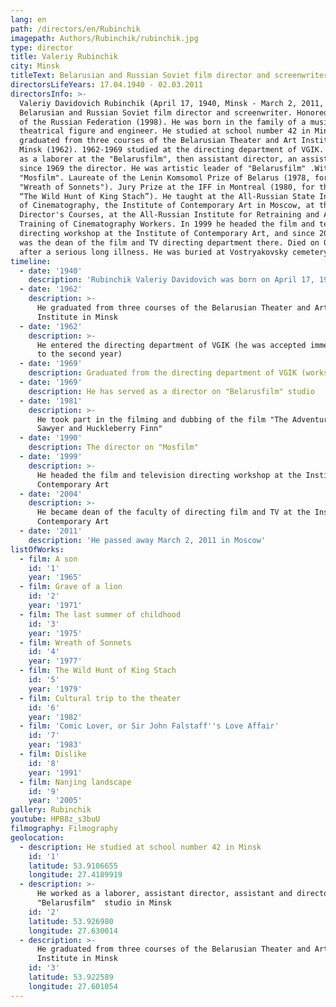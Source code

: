 ```yaml
---
lang: en
path: /directors/en/Rubinchik
imagepath: Authors/Rubinchik/rubinchik.jpg
type: director
title: Valeriy Rubinchik
city: Minsk
titleText: Belarusian and Russian Soviet film director and screenwriter
directorsLifeYears: 17.04.1940 - 02.03.2011
directorsInfo: >-
  Valeriy Davidovich Rubinchik (April 17, 1940, Minsk - March 2, 2011, Moscow) -
  Belarusian and Russian Soviet film director and screenwriter. Honored Artist
  of the Russian Federation (1998). He was born in the family of a musical,
  theatrical figure and engineer. He studied at school number 42 in Minsk. He
  graduated from three courses of the Belarusian Theater and Art Institute in
  Minsk (1962). 1962-1969 studied at the directing department of VGIK. He worked
  as a laborer at the "Belarusfilm", then assistant director, an assistant, and
  since 1969 the director. He was artistic leader of "Belarusfilm" .With 1990 -
  "Mosfilm". Laureate of the Lenin Komsomol Prize of Belarus (1978, for the film
  "Wreath of Sonnets"). Jury Prize at the IFF in Montreal (1980, for the film
  “The Wild Hunt of King Stach”). He taught at the All-Russian State Institute
  of Cinematography, the Institute of Contemporary Art in Moscow, at the Higher
  Director's Courses, at the All-Russian Institute for Retraining and Advanced
  Training of Cinematography Workers. In 1999 he headed the film and television
  directing workshop at the Institute of Contemporary Art, and since 2004, he
  was the dean of the film and TV directing department there. Died on 03.03.2011
  after a serious long illness. He was buried at Vostryakovsky cemetery.
timeline:
  - date: '1940'
    description: 'Rubinchik Valeriy Davidovich was born on April 17, 1940 in Minsk'
  - date: '1962'
    description: >-
      He graduated from three courses of the Belarusian Theater and Art
      Institute in Minsk
  - date: '1962'
    description: >-
      He entered the directing department of VGIK (he was accepted immediately
      to the second year)
  - date: '1969'
    description: Graduated from the directing department of VGIK (workshop of Jacob Segel)
  - date: '1969'
    description: He has served as a director on "Belarusfilm" studio
  - date: '1981'
    description: >-
      He took part in the filming and dubbing of the film "The Adventures of Tom
      Sawyer and Huckleberry Finn"
  - date: '1990'
    description: The director on "Mosfilm"
  - date: '1999'
    description: >-
      He headed the film and television directing workshop at the Institute of
      Contemporary Art
  - date: '2004'
    description: >-
      He became dean of the faculty of directing film and TV at the Institute of
      Contemporary Art
  - date: '2011'
    description: 'He passed away March 2, 2011 in Moscow'
listOfWorks:
  - film: A son
    id: '1'
    year: '1965'
  - film: Grave of a lion
    id: '2'
    year: '1971'
  - film: The last summer of childhood
    id: '3'
    year: '1975'
  - film: Wreath of Sonnets
    id: '4'
    year: '1977'
  - film: The Wild Hunt of King Stach
    id: '5'
    year: '1979'
  - film: Cultural trip to the theater
    id: '6'
    year: '1982'
  - film: 'Comic Lover, or Sir John Falstaff''s Love Affair'
    id: '7'
    year: '1983'
  - film: Dislike
    id: '8'
    year: '1991'
  - film: Nanjing landscape
    id: '9'
    year: '2005'
gallery: Rubinchik
youtube: HPB8z_s3buU
filmography: Filmography
geolocation:
  - description: He studied at school number 42 in Minsk
    id: '1'
    latitude: 53.9106655
    longitude: 27.4189919
  - description: >-
      He worked as a laborer, assistant director, assistant and director at the
      "Belarusfilm"  studio in Minsk
    id: '2'
    latitude: 53.926980
    longitude: 27.630014
  - description: >-
      He graduated from three courses of the Belarusian Theater and Art
      Institute in Minsk
    id: '3'
    latitude: 53.922589
    longitude: 27.601054
---
```


